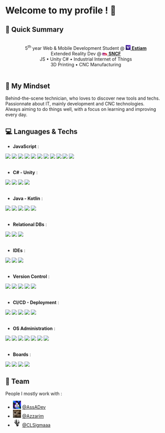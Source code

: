 # Welcome to my profile ! 👋

## 🚀 Quick Summary

<div align=center>
    <br>
    5<sup>th</sup> year Web & Mobile Development Student @ <a href="https://www.estiam.education"><img width="15px" src="img/estiam.jpg"> <b>Estiam</b></a><br>
    Extended Reality Dev @ <a href="https://sncf.com/"><img width="15px" src="img/sncf.png"> <b>SNCF</b></a><br>
    JS • Unity C# • Industrial Internet of Things<br>
    3D Printing • CNC Manufacturing<br>
    <br>
</div>

## 📖 My Mindset

Behind-the-scene technician, who loves to discover new tools and techs.  
Passionnate about IT, mainly development and CNC technologies.  
Always aiming to do things well, with a focus on learning and improving every day.

## 💻 Languages & Techs

- **JavaScript** : <br>
<div>
    <img src="https://img.shields.io/badge/-javascript-131723?style=for-the-badge&logo=javascript">
    <img src="https://img.shields.io/badge/-typescript-131723?style=for-the-badge&logo=typescript">
    <img src="https://img.shields.io/badge/-nodejs-131723?style=for-the-badge&logo=nodedotjs">
    <img src="https://img.shields.io/badge/-angular-131723?style=for-the-badge&logo=angular">
    <img src="https://img.shields.io/badge/-react-131723?style=for-the-badge&logo=react">
    <img src="https://img.shields.io/badge/-next-131723?style=for-the-badge&logo=nextdotjs">
    <img src="https://img.shields.io/badge/-vite-131723?style=for-the-badge&logo=vite">
    <img src="https://img.shields.io/badge/-tailwind-131723?style=for-the-badge&logo=tailwindcss">
    <img src="https://img.shields.io/badge/-prisma-131723?style=for-the-badge&logo=prisma">
    <img src="https://img.shields.io/badge/-shadcn-131723?style=for-the-badge&logo=shadcnui">
    <img src="https://img.shields.io/badge/-heroui-131723?style=for-the-badge&logo=heroui">
</div>
<br>

- **C# - Unity** : <br>
<div>
    <img src="https://img.shields.io/badge/-c%23-131723?style=for-the-badge&logo=csharp">
    <img src="https://img.shields.io/badge/-unity-131723?style=for-the-badge&logo=unity">
    <img src="https://img.shields.io/badge/-unity_xr-131723?style=for-the-badge&logo=unity">
    <img src="https://img.shields.io/badge/-meta_quest-131723?style=for-the-badge&logo=meta">
    
</div>
<br>
  
- **Java - Kotlin** : <br>
<div>
    <img src="https://img.shields.io/badge/-java-131723?style=for-the-badge&logo=java">
    <img src="https://img.shields.io/badge/-spring-131723?style=for-the-badge&logo=spring">
    <img src="https://img.shields.io/badge/-kotlin-131723?style=for-the-badge&logo=kotlin">
    <img src="https://img.shields.io/badge/-kotlin_multiplatform-131723?style=for-the-badge&logo=kotlin">
    <img src="https://img.shields.io/badge/-jetpack_compose-131723?style=for-the-badge&logo=jetpackcompose">
</div>
<br>
  
- **Relational DBs** : <br>
<div>
    <img src="https://img.shields.io/badge/-mysql-131723?style=for-the-badge&logo=mysql">
    <img src="https://img.shields.io/badge/-sqlite-131723?style=for-the-badge&logo=sqlite">
    <img src="https://img.shields.io/badge/-postgresql-131723?style=for-the-badge&logo=postgresql">
</div>
<br>
  
- **IDEs** : <br>
<div>
    <img src="https://img.shields.io/badge/-VS_Code-131723?style=for-the-badge&logo=visualstudiocode">
    <img src="https://img.shields.io/badge/-intellij_idea-131723?style=for-the-badge&logo=intellijidea">
    <img src="https://img.shields.io/badge/-android_studio-131723?style=for-the-badge&logo=androidstudio">
</div>
<br>
  
- **Version Control** : <br>
<div>
    <img src="https://img.shields.io/badge/-git-131723?style=for-the-badge&logo=git">
    <img src="https://img.shields.io/badge/-github-131723?style=for-the-badge&logo=github">
    <img src="https://img.shields.io/badge/-gitlab-131723?style=for-the-badge&logo=gitlab">
    <img src="https://img.shields.io/badge/-gitea-131723?style=for-the-badge&logo=gitea">
    <img src="https://img.shields.io/badge/-apache_svn-131723?style=for-the-badge&logo=apache">
</div>
<br>
  
- **CI/CD - Deployment** : <br>
<div>
    <img src="https://img.shields.io/badge/-docker-131723?style=for-the-badge&logo=docker">
    <img src="https://img.shields.io/badge/-kubernetes-131723?style=for-the-badge&logo=kubernetes">
    <img src="https://img.shields.io/badge/-github_actions-131723?style=for-the-badge&logo=githubactions">
    <img src="https://img.shields.io/badge/-jenkins-131723?style=for-the-badge&logo=jenkins">
    <img src="https://img.shields.io/badge/-sonarqube-131723?style=for-the-badge&logo=sonar">
</div>
<br>
  
- **OS Administration** : <br>
<div>
    <img src="https://img.shields.io/badge/-W10-131723?style=for-the-badge&logo=windows">
    <img src="https://img.shields.io/badge/-W11-131723?style=for-the-badge&logo=windows">
    <img src="https://img.shields.io/badge/-WS_2019-131723?style=for-the-badge&logo=windows">
    <img src="https://img.shields.io/badge/-WS_2022-131723?style=for-the-badge&logo=windows">
    <img src="https://img.shields.io/badge/-Debian-131723?style=for-the-badge&logo=debian">
    <img src="https://img.shields.io/badge/-Ubuntu-131723?style=for-the-badge&logo=ubuntu">
    <img src="https://img.shields.io/badge/-Cisco_IOS-131723?style=for-the-badge&logo=cisco">
</div>
<br>
  
- **Boards** : <br>
<div>
    <img src="https://img.shields.io/badge/-arduino-131723?style=for-the-badge&logo=arduino">
    <img src="https://img.shields.io/badge/-esp32-131723?style=for-the-badge&logo=espressif">
    <img src="https://img.shields.io/badge/-platformio-131723?style=for-the-badge&logo=platformio">
    <img src="https://img.shields.io/badge/-raspberry_pi-131723?style=for-the-badge&logo=raspberrypi">
</div>
  
## 🏢 Team

People I mostly work with :

- <img width="25px" src="img/assa.jpg"> [@AssADev](https://github.com/AssADev)
- <img width="25px" src="img/azzarim.png"> [@Azzarim](https://github.com/Azzarim)
- <img width="25px" src="img/clsigmaaa.png"> [@CLSigmaaa](https://github.com/CLSigmaaa)
